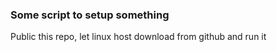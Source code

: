 ### Some script to setup something

Public this repo, let linux host download from github and run it
